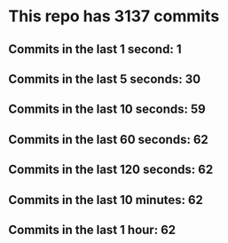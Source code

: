 # This repo has 3137 commits

## Commits in the last 1 second: 1
## Commits in the last 5 seconds: 30
## Commits in the last 10 seconds: 59
## Commits in the last 60 seconds: 62
## Commits in the last 120 seconds: 62
## Commits in the last 10 minutes: 62
## Commits in the last 1 hour: 62
